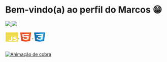 # Bem-vindo(a) ao perfil do Marcos  😁

 <div>
  <a href="https://github.com/Marcos VdB">
  <img height="180em" src="https://github-readme-stats.vercel.app/api?username=MarcosVdB&show_icons=true&theme=tokyonight&include_all_commits=true&count_private=true"/>
  <img height="180em" src="https://github-readme-stats.vercel.app/api/top-langs/?username=MarcosVdB&layout=compact&langs_count=6&theme=tokyonight"/>
</div>
<div style="display: inline_block"><br>
  <img align="center" alt="Js" height="30" width="40" src="https://raw.githubusercontent.com/devicons/devicon/master/icons/javascript/javascript-plain.svg ">
  <img align="center" alt="HTML" height="30" width="40" src="https://raw.githubusercontent.com/devicons/devicon/master/icons/html5/html5-original.svg ">
  <img align="center" alt="CSS" height="30" width="40" src="https://raw.githubusercontent.com/devicons/devicon/master/icons/css3/css3-original.svg ">
</div>
 
 <br>
 
<div>
 
  ![Animação de cobra](https://github.com/devemdobro/devemdobro/blob/output/github-contribution-grid-snake.svg)

</div>
